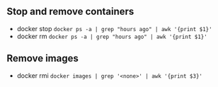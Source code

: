 ## Stop and remove containers

* docker stop `docker ps -a | grep "hours ago" | awk '{print $1}'`
* docker rm `docker ps -a | grep "hours ago" | awk '{print $1}'`

## Remove images

* docker rmi `docker images | grep '<none>' | awk '{print $3}'`
